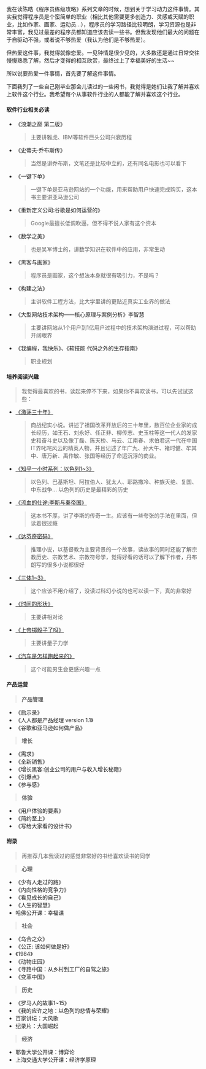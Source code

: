 我在读陈皓《程序员练级攻略》系列文章的时候，想到关于学习动力这件事情。其实我觉得程序员是个蛮简单的职业（相比其他需要更多创造力、灵感或天赋的职业，比如作家、画家、运动员…），程序员的学习路径比较明朗，学习资源也是非常丰富，我见过最差的程序员都知道应该去读一些书。但我发现他们最大的问题在于自驱动不强，或者说不够热爱（我认为他们是不够热爱）。

但热爱这件事，我觉得就像恋爱。一见钟情是很少见的，大多数还是通过日常交往慢慢熟悉了解，然后才变得的相互欣赏，最终过上了幸福美好的生活~~

所以说要热爱一件事情，首先要了解这件事情。

下面我列了一些自己刚毕业那会儿读过的一些闲书，我觉得是她们让我了解并喜欢上软件这个行业。我希望每个从事软件行业的人都能了解并喜欢这个行业。

#### 软件行业相关必读  
* 《浪潮之巅 第二版》
    > 主要讲雅虎、IBM等软件巨头公司兴衰历程  
* 《史蒂夫·乔布斯传》  
    > 当然是讲乔布斯，文笔还是比较中立的，还有同名电影也可以看下
* 《一键下单》
    >  一键下单是亚马逊网站的一个功能，用来帮助用户快速完成购买，这本书主要讲亚马逊公司
* 《重新定义公司:谷歌是如何运营的》
    >  Google最擅长低调吹逼，但不得不说人家有这个资本
* 《数学之美》
    >  也是吴军博士的，讲数学知识在软件中的应用，非常生动
* 《黑客与画家》
    > 程序员是画家，这个想法本身就很有吸引力，不是吗？
* 《构建之法》
    >  主讲软件工程方法，比大学里讲的更贴近真实工业界的做法
* 《大型网站技术架构——核心原理与案例分析》李智慧
    >  主要讲网站从1个用户到1亿用户过程中的技术架构演进过程，可以帮助开阔眼界
*  《我编程，我快乐》、《软技能 代码之外的生存指南》
    >  职业规划

#### 培养阅读兴趣
>我觉得最喜欢的书，读起来停不下来，如果你不喜欢读书，可以先试试这些：

* [《激荡三十年》](https://book.douban.com/subject/3151575/)
    > 商战纪实小说。讲述了祖国改革开放后的三十年里，数百位企业家的成长经历，如王石、刘永好、任正非、柳传志、史玉柱等这一代人的发家史和奋斗史以及像丁磊、陈天桥、马云、江南春、求伯君这一代在中国IT界叱咤风云的精英人物，并且记述了年广九、孙大午、褚时健、牟其中、唐万新、禹作敏、张国等经历了命运沉浮的商业。
* [《知乎一小时系列：以色列1~3》](https://book.douban.com/subject/26786719/)
    > 以色列、巴基斯坦、阿拉伯人、犹太人、耶路撒冷、种族灭绝、复国、中东战争... 以色列的历史是最精彩的历史
* [《流血的仕途:李斯与秦帝国》](https://book.douban.com/subject/2133254/)
    > 这本书不厚，讲了李斯的传奇一生。应该有一些夸张的手法在里面，但读着很过瘾
* [《达芬奇密码》](https://book.douban.com/subject/1040771/)
    > 推理小说，以基督教为主要背景的一个故事，读故事的同时还能了解宗教历史、宗教艺术、宗教符号学，觉得好看的话可以了解下作者，丹布朗写的很多小说都很好
* [《三体1~3》](https://book.douban.com/subject/2567698/)
    > 这个应该不用介绍了，没读过科幻小说的也可以读一下，真的非常好
* [《时间的形状》](https://book.douban.com/subject/26992254/)
    > 主要讲相对论
* [《上帝掷骰子了吗》](https://book.douban.com/subject/1467022/)
    > 主要讲量子力学
* [《汽车是怎样跑起来的》](https://book.douban.com/subject/25761310/)
    > 这个可能男生会更感兴趣一点


#### 产品运营
> **产品管理**  
* 《启示录》
* 《人人都是产品经理 version 1.1》
* 《谷歌和亚马逊如何做产品》

> **增长**   
* 《需求》
* 《全新销售》
* 《增长黑客:创业公司的用户与收入增长秘籍》
* 《引爆点》
* 《参与感》  

> **体验**  
* 《用户体验的要素》
* 《简约至上》
* 《写给大家看的设计书》


#### 附录
>  再推荐几本我读过的感觉非常好的书给喜欢读书的同学  

> **心理**  
* 《少有人走过的路》
* 《内向性格的竞争力》
* 《看见成长的自己》
* 《人生的智慧》
* 哈佛公开课：幸福课
> **社会**
* 《乌合之众》
* 《公正: 该如何做是好》
* 《1984》
* 《动物庄园》
* 《寻路中国：从乡村到工厂的自驾之旅》
* 《变革中国》
> **历史**
* 《罗马人的故事1~15》
* 《我的应许之地：以色列的悲情与荣耀》
* 百家讲坛：大风歌
* 纪录片：大国崛起
> **经济**
* 耶鲁大学公开课：博弈论
* 上海交通大学公开课：经济学原理
